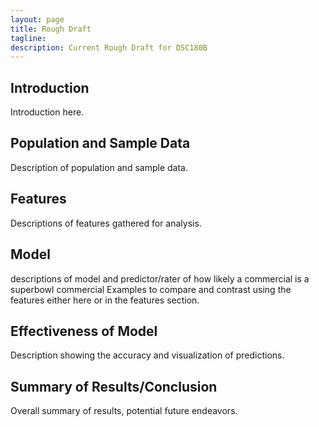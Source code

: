 ```yaml
---
layout: page
title: Rough Draft
tagline: 
description: Current Rough Draft for DSC180B
---
```


## Introduction
Introduction here.

## Population and Sample Data
Description of population and sample data.

## Features
Descriptions of features gathered for analysis.

## Model
descriptions of model and predictor/rater of how likely a commercial is a superbowl commercial
Examples to compare and contrast using the features either here or in the features section.

## Effectiveness of Model
Description showing the accuracy and visualization of predictions.

## Summary of Results/Conclusion
Overall summary of results, potential future endeavors.

